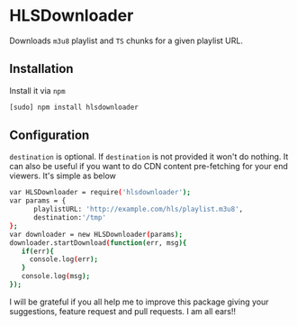 HLSDownloader
==============
Downloads `m3u8` playlist and `TS` chunks for a given playlist URL.

Installation
------------
Install it via `npm`

```sh
[sudo] npm install hlsdownloader
```

Configuration
-------------
`destination` is optional. If `destination` is not provided it won't do nothing. It can also be useful if you want
to do CDN content pre-fetching for your end viewers. It's simple as below

```sh
var HLSDownloader = require('hlsdownloader');
var params = {
      playlistURL: 'http://example.com/hls/playlist.m3u8',
      destination:'/tmp'
};
var downloader = new HLSDownloader(params);
downloader.startDownload(function(err, msg){
   if(err){
     console.log(err);
   }
   console.log(msg);
});
```

I will be grateful if you all help me to improve this package giving your suggestions, feature request and pull requests.
I am all ears!!